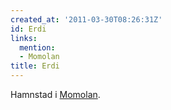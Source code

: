 ```yaml
---
created_at: '2011-03-30T08:26:31Z'
id: Erdi
links:
  mention:
  - Momolan
title: Erdi
---
```


Hamnstad i [Momolan].

  [Momolan]: Momolan
